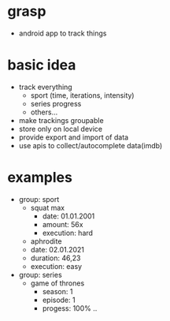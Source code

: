 # grasp
- android app to track things

# basic idea
- track everything
  - sport (time, iterations, intensity)
  - series progress
  - others...
- make trackings groupable
- store only on local device
- provide export and import of data
- use apis to collect/autocomplete data(imdb)

# examples
- group: sport
  - squat max
    - date: 01.01.2001
    - amount: 56x
    - execution: hard
  - aphrodite
   - date: 02.01.2021
   - duration: 46,23
   - execution: easy
- group: series
  - game of thrones
    - season: 1
    - episode: 1
    - progess: 100%
..
